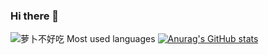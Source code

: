 ### Hi there 👋

<!--
**radsih/radsih** is a ✨ _special_ ✨ repository because its `README.md` (this file) appears on your GitHub profile.

Here are some ideas to get you started:

- 🔭 I’m currently working on ...
- 🌱 I’m currently learning ...
- 👯 I’m looking to collaborate on ...
- 🤔 I’m looking for help with ...
- 💬 Ask me about ...
- 📫 How to reach me: ...
- 😄 Pronouns: ...
- ⚡ Fun fact: ...
-->
![萝卜不好吃 Most used languages](https://github-readme-stats.vercel.app/api/top-langs?username=radish&show_icons=true&count_private=true&theme=gotham)
[![Anurag's GitHub stats](https://github-readme-stats.vercel.app/api?username=radish)](https://github.com/anuraghazra/github-readme-stats)
